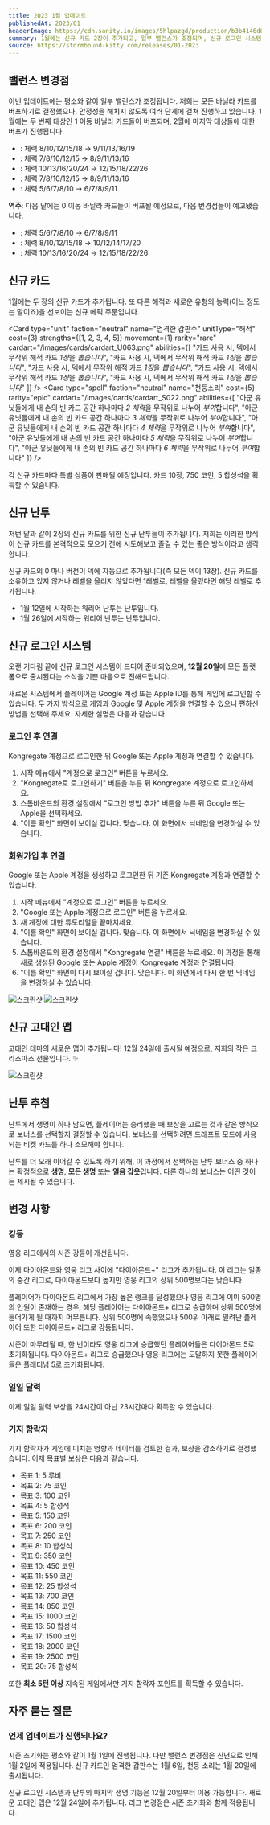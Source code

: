 ```yaml
---
title: 2023 1월 업데이트
publishedAt: 2023/01
headerImage: https://cdn.sanity.io/images/5hlpazgd/production/b3b4146d867a9888d2eb422ed2dc50768f59eee9-1920x622.png
summary: 1월에는 신규 카드 2장이 추가되고, 일부 밸런스가 조정되며, 신규 로그인 시스템이 적용됩니다!
source: https://stormbound-kitty.com/releases/01-2023
---
```


<script>
    import Old from "$components/Old.svelte";
    import ImageBlock from "$components/ImageBlock.svelte";
    import FlexibleList from "$components/FlexibleList.svelte";
    import Icon from "$components/Icon.svelte";
    import Card from "$components/Card.svelte";
    import CardLink from "$components/CardLink.svelte";
    import Comment from "$components/Comment.svelte";
    import DiscountedBrawl from "$components/DiscountedBrawl.md";
</script>

## 밸런스 변경점
이번 업데이트에는 평소와 같이 일부 밸런스가 조정됩니다. 저희는 모든 바닐라 카드를 버프하기로 결정했으나, 안정성을 해치지 않도록 여러 단계에 걸쳐 진행하고 있습니다. 1월에는 두 번째 대상인 1 이동 바닐라 카드들이 버프되며, 2월에 마지막 대상들에 대한 버프가 진행됩니다.

  - <CardLink target="전쟁 베테랑" />: 체력 <Old>8/10/12/15/18</Old> → 9/11/13/16/19
  - <CardLink target="아이스 드로플링" />: 체력 <Old>7/8/10/12/15</Old> → 8/9/11/13/16
  - <CardLink target="연산자" />: 체력 <Old>10/13/16/20/24</Old> → 12/15/18/22/26
  - <CardLink target="대리자" />: 체력 <Old>7/8/10/12/15</Old> → 8/9/11/13/16
  - <CardLink target="영웅적인 병사" />: 체력 <Old>5/6/7/8/10</Old> → 6/7/8/9/11

<Comment>

**역주**: 다음 달에는 0 이동 바닐라 카드들이 버프될 예정으로, 다음 변경점들이 예고됐습니다.

  - <CardLink target="선실의 여인" />: 체력 5/6/7/8/10 → 6/7/8/9/11
  - <CardLink target="뱃멀미 경비원" />: 체력 8/10/12/15/18 → 10/12/14/17/20
  - <CardLink target="거침없는 광신도" />: 체력 10/13/16/20/24 → 12/15/18/22/26

</Comment>

## 신규 카드
1월에는 두 장의 신규 카드가 추가됩니다. 또 다른 해적과 새로운 유형의 능력(어느 정도는 말이죠)을 선보이는 신규 에픽 주문입니다.

<Card type="unit" faction="neutral" name="엄격한 갑판수" unitType="해적" cost={3} strengths={[1, 2, 3, 4, 5]} movement={1} rarity="rare" cardart="/images/cards/cardart_U063.png" abilities={[
    "카드 사용 시, 덱에서 무작위 해적 카드 *1장*을 *뽑습니다*",
    "카드 사용 시, 덱에서 무작위 해적 카드 *1장*을 *뽑습니다*",
    "카드 사용 시, 덱에서 무작위 해적 카드 *1장*을 *뽑습니다*",
    "카드 사용 시, 덱에서 무작위 해적 카드 *1장*을 *뽑습니다*",
    "카드 사용 시, 덱에서 무작위 해적 카드 *1장*을 *뽑습니다*"
]} />
<Card type="spell" faction="neutral" name="천둥소리" cost={5} rarity="epic" cardart="/images/cards/cardart_S022.png" abilities={[
    "아군 유닛들에게 내 손의 빈 카드 공간 하나마다 *2 체력*을 무작위로 나누어 *부여*합니다",
    "아군 유닛들에게 내 손의 빈 카드 공간 하나마다 *3 체력*을 무작위로 나누어 *부여*합니다",
    "아군 유닛들에게 내 손의 빈 카드 공간 하나마다 *4 체력*을 무작위로 나누어 *부여*합니다",
    "아군 유닛들에게 내 손의 빈 카드 공간 하나마다 *5 체력*을 무작위로 나누어 *부여*합니다",
    "아군 유닛들에게 내 손의 빈 카드 공간 하나마다 *6 체력*을 무작위로 나누어 *부여*합니다"
]} />

각 신규 카드마다 특별 상품이 판매될 예정입니다. 카드 10장, <Icon type="coin" /> 750 코인, <Icon type="stone" /> 5 합성석을 획득할 수 있습니다.

## 신규 난투
저번 달과 같이 2장의 신규 카드를 위한 신규 난투들이 추가됩니다. 저희는 이러한 방식이 신규 카드를 본격적으로 모으기 전에 시도해보고 즐길 수 있는 좋은 방식이라고 생각합니다.

신규 카드의 0 마나 버전이 덱에 자동으로 추가됩니다(즉 모든 덱이 13장). 신규 카드를 소유하고 있지 않거나 레벨을 올리지 않았다면 1레벨로, 레벨을 올렸다면 해당 레벨로 추가됩니다.

  - 1월 12일에 시작하는 워리어 난투는 <CardLink target="엄격한 갑판수" /> 난투입니다.
  - 1월 26일에 시작하는 워리어 난투는 <CardLink target="천둥소리" /> 난투입니다.

## 신규 로그인 시스템
오랜 기다림 끝에 신규 로그인 시스템이 드디어 준비되었으며, **12월 20일**에 모든 플랫폼으로 출시된다는 소식을 기쁜 마음으로 전해드립니다.

새로운 시스템에서 플레이어는 Google 계정 또는 Apple ID를 통해 게임에 로그인할 수 있습니다. 두 가지 방식으로 게임과 Google 및 Apple 계정을 연결할 수 있으니 편하신 방법을 선택해 주세요. 자세한 설명은 다음과 같습니다.

### 로그인 후 연결
Kongregate 계정으로 로그인한 뒤 Google 또는 Apple 계정과 연결할 수 있습니다.

  1. 시작 메뉴에서 "계정으로 로그인" 버튼을 누르세요.
  2. "Kongregate로 로그인하기" 버튼을 누른 뒤 Kongregate 계정으로 로그인하세요.
  3. 스톰바운드의 환경 설정에서 "로그인 방법 추가" 버튼을 누른 뒤 Google 또는 Apple을 선택하세요.
  4. "이름 확인" 화면이 보이실 겁니다. 맞습니다. 이 화면에서 닉네임을 변경하실 수 있습니다.

### 회원가입 후 연결
Google 또는 Apple 계정을 생성하고 로그인한 뒤 기존 Kongregate 계정과 연결할 수 있습니다.

  1. 시작 메뉴에서 "계정으로 로그인" 버튼을 누르세요.
  2. "Google 또는 Apple 계정으로 로그인" 버튼을 누르세요.
  3. 새 계정에 대한 튜토리얼을 끝마치세요.
  4. "이름 확인" 화면이 보이실 겁니다. 맞습니다. 이 화면에서 닉네임을 변경하실 수 있습니다.
  5. 스톰바운드의 환경 설정에서 "Kongregate 연결" 버튼을 누르세요. 이 과정을 통해 새로 생성된 Google 또는 Apple 계정이 Kongregate 계정과 연결됩니다.
  6. "이름 확인" 화면이 다시 보이실 겁니다. 맞습니다. 이 화면에서 다시 한 번 닉네임을 변경하실 수 있습니다.

<FlexibleList allowOverflow>
    <img alt="스크린샷" src="https://cdn.sanity.io/images/5hlpazgd/production/8d3f1bff75aab55f7359b5e95b624789a3791851-1080x2280.jpg#screenshot" />
    <img alt="스크린샷" src="https://cdn.sanity.io/images/5hlpazgd/production/51b47baad5b311177a62cc8b191e9e1d80a2b89a-1080x2280.jpg#screenshot" />
</FlexibleList>

## 신규 고대인 맵
고대인 테마의 새로운 맵이 추가됩니다! 12월 24일에 출시될 예정으로, 저희의 작은 크리스마스 선물입니다. ✨

<FlexibleList allowOverflow>
    <img alt="스크린샷" src="https://cdn.sanity.io/images/5hlpazgd/production/b2066cb6897cc01a9e217dc2a9f6d8922c74ab17-3840x2160.png#landscape">
</FlexibleList>

## 난투 추첨
<ImageBlock position="right" src="https://cdn.sanity.io/images/5hlpazgd/production/81f717c6a822afa7ad9e2782cafea27420afba4a-1080x2400.jpg#screenshot">

난투에서 생명이 하나 남으면, 플레이어는 승리했을 때 보상을 고르는 것과 같은 방식으로 보너스를 선택할지 결정할 수 있습니다. 보너스를 선택하려면 드래프트 모드에 사용되는 티켓 카드를 하나 소모해야 합니다.

난투를 더 오래 이어갈 수 있도록 하기 위해, 이 과정에서 선택하는 난투 보너스 중 하나는 확정적으로 **생명**, **모든 생명** 또는 **얼음 갑옷**입니다. 다른 하나의 보너스는 어떤 것이든 제시될 수 있습니다.

</ImageBlock>

## 변경 사항
### 강등
영웅 리그에서의 시즌 강등이 개선됩니다.

이제 다이아몬드와 영웅 리그 사이에 "다이아몬드+" 리그가 추가됩니다. 이 리그는 일종의 중간 리그로, 다이아몬드보다 높지만 영웅 리그의 상위 500명보다는 낮습니다.

플레이어가 다이아몬드 리그에서 가장 높은 랭크를 달성했으나 영웅 리그에 이미 500명의 인원이 존재하는 경우, 해당 플레이어는 다이아몬드+ 리그로 승급하며 상위 500명에 들어가게 될 때까지 머무릅니다. 상위 500명에 속했었으나 500위 아래로 밀려난 플레이어 또한 다이아몬드+ 리그로 강등됩니다.

시즌이 마무리될 때, 한 번이라도 영웅 리그에 승급했던 플레이어들은 다이아몬드 5로 초기화됩니다. 다이아몬드+ 리그로 승급했으나 영웅 리그에는 도달하지 못한 플레이어들은 플래티넘 5로 초기화됩니다.

### 일일 달력
이제 일일 달력 보상을 24시간이 아닌 23시간마다 획득할 수 있습니다.

### 기지 함락자
기지 함락자가 게임에 미치는 영향과 데이터를 검토한 결과, 보상을 감소하기로 결정했습니다. 이제 목표별 보상은 다음과 같습니다.

  - 목표 1: <Icon type="ruby" /> 5 루비
  - 목표 2: <Icon type="coin" /> 75 코인
  - 목표 3: <Icon type="coin" /> 100 코인
  - 목표 4: <Icon type="stone" /> 5 합성석
  - 목표 5: <Icon type="coin" /> 150 코인
  - 목표 6: <Icon type="coin" /> 200 코인
  - 목표 7: <Icon type="coin" /> 250 코인
  - 목표 8: <Icon type="stone" /> 10 합성석
  - 목표 9: <Icon type="coin" /> 350 코인
  - 목표 10: <Icon type="coin" /> 450 코인
  - 목표 11: <Icon type="coin" /> 550 코인
  - 목표 12: <Icon type="stone" /> 25 합성석
  - 목표 13: <Icon type="coin" /> 700 코인
  - 목표 14: <Icon type="coin" /> 850 코인
  - 목표 15: <Icon type="coin" /> 1000 코인
  - 목표 16: <Icon type="stone" /> 50 합성석
  - 목표 17: <Icon type="coin" /> 1500 코인
  - 목표 18: <Icon type="coin" /> 2000 코인
  - 목표 19: <Icon type="coin" /> 2500 코인
  - 목표 20: <Icon type="stone" /> 75 합성석

또한 **최소 5턴 이상** 지속된 게임에서만 기지 함락자 포인트를 획득할 수 있습니다.

## 자주 묻는 질문
### 언제 업데이트가 진행되나요?
시즌 초기화는 평소와 같이 1월 1일에 진행됩니다. 다만 밸런스 변경점은 신년으로 인해 1월 2일에 적용됩니다. 신규 카드인 엄격한 갑판수는 1월 6일, 천둥 소리는 1월 20일에 출시됩니다.

신규 로그인 시스템과 난투의 마지막 생명 기능은 12월 20일부터 이용 가능합니다. 새로운 고대인 맵은 12월 24일에 추가됩니다. 리그 변경점은 시즌 초기화와 함께 적용됩니다.
